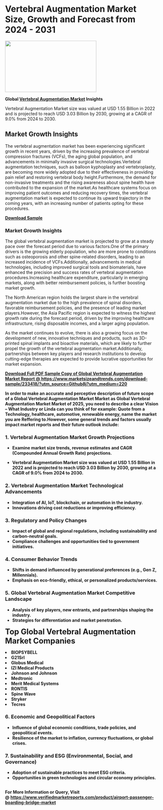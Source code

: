 <H1>Vertebral Augmentation Market Size, Growth and Forecast from 2024 - 2031</H1><img class="aligncenter size-medium wp-image-584254" src="https://thirdeyenews.in/wp-content/uploads/2024/09/Global-Market-Research-300x168.jpeg" alt="" width="300" height="168" /><p><strong>Global&nbsp;<a href="https://www.marketsizeandtrends.com/download-sample/233418/?utm_source=Github8j?utm_medium=220">Vertebral Augmentation Market</a> Insights</strong></p><p>Vertebral Augmentation Market size was valued at USD 1.55 Billion in 2022 and is projected to reach USD 3.03 Billion by 2030, growing at a CAGR of 9.0% from 2024 to 2030.</p><p><h2>Market Growth Insights</h2> <p>The vertebral augmentation market has been experiencing significant growth in recent years, driven by the increasing prevalence of vertebral compression fractures (VCFs), the aging global population, and advancements in minimally invasive surgical technologies.Vertebral augmentation techniques, such as balloon kyphoplasty and vertebroplasty, are becoming more widely adopted due to their effectiveness in providing pain relief and restoring vertebral body height.Furthermore, the demand for non-invasive treatments and the rising awareness about spine health have contributed to the expansion of the market.As healthcare systems focus on improving patient outcomes and reducing recovery times, the vertebral augmentation market is expected to continue its upward trajectory in the coming years, with an increasing number of patients opting for these procedures.</p> <p><strong><a href="DownloadSampleLink">Download Sample</a></strong></p> <h3>Market Growth Insights</h3> <p>The global vertebral augmentation market is projected to grow at a steady pace over the forecast period due to various factors.One of the primary drivers is the growing elderly population, who are more prone to conditions such as osteoporosis and other spine-related disorders, leading to an increased incidence of VCFs.Additionally, advancements in medical technologies, including improved surgical tools and biomaterials, have enhanced the precision and success rates of vertebral augmentation procedures.Increasing healthcare expenditure, particularly in emerging markets, along with better reimbursement policies, is further boosting market growth.</p> <p>The North American region holds the largest share in the vertebral augmentation market due to the high prevalence of spinal disorders, favorable reimbursement policies, and the presence of leading market players.However, the Asia Pacific region is expected to witness the highest growth rate during the forecast period, driven by the improving healthcare infrastructure, rising disposable incomes, and a larger aging population.</p> <p>As the market continues to evolve, there is also a growing focus on the development of new, innovative techniques and products, such as 3D-printed spinal implants and bioactive materials, which are likely to further propel the growth of the vertebral augmentation market.Additionally, partnerships between key players and research institutions to develop cutting-edge therapies are expected to provide lucrative opportunities for market expansion.</p> <p><strong><a href="GetMoreLink"></p><p><span class=""><strong>Download Full PDF Sample Copy of Global Vertebral Augmentation Market Report</strong> @ <a href="https://www.marketsizeandtrends.com/download-sample/233418/?utm_source=Github8j?utm_medium=220" target="_blank">https://www.marketsizeandtrends.com/download-sample/233418/?utm_source=Github8j?utm_medium=220</a></span></p><p>In order to make an accurate and perceptive description of future scope of a Global&nbsp;Vertebral Augmentation Market Market as Global&nbsp;Vertebral Augmentation Market Market of 2025, you need to describe a clear Vision &ndash; What Industry or Linda can you think of for example: Quote from a Technology, healthcare, automotive, renewable energy, name the market you are Reffering to.However, some general trends and factors usually impact market reports and their future outlook include:</p><h3>1.&nbsp;<strong>Vertebral Augmentation Market Growth Projections</strong></h3><ul><li>Examine market size trends, revenue estimates and CAGR (Compounded Annual Growth Rate) projections.</li><li><p>Vertebral Augmentation Market size was valued at USD 1.55 Billion in 2022 and is projected to reach USD 3.03 Billion by 2030, growing at a CAGR of 9.0% from 2024 to 2030.</p></li></ul><h3>2.&nbsp;<strong>Vertebral Augmentation Market Technological Advancements</strong></h3><ul><li>Integration of AI, IoT, blockchain, or automation in the industry.</li><li>Innovations driving cost reductions or improving efficiency.</li></ul><h3>3.&nbsp;<strong>Regulatory and Policy Changes</strong></h3><ul><li>Impact of global and regional regulations, including sustainability and carbon-neutral goals.</li><li>Compliance challenges and opportunities tied to government initiatives.</li></ul><h3>4.&nbsp;<strong>Consumer Behavior Trends</strong></h3><ul><li>Shifts in demand influenced by generational preferences (e.g., Gen Z, Millennials).</li><li>Emphasis on eco-friendly, ethical, or personalized products/services.</li></ul><h3>5.&nbsp;<strong>Global Vertebral Augmentation Market Competitive Landscape</strong></h3><ul><li>Analysis of key players, new entrants, and partnerships shaping the industry.</li><li>Strategies for differentiation and market penetration.</li></ul><p data-pm-slice="1 1 []"><span style="color: inherit; font-family: inherit; font-size: 25px;">Top Global Vertebral Augmentation Market Companies</span></p><div class="" data-test-id=""><p><li>BIOPSYBELL</li><li> G21Srl</li><li> Globus Medical</li><li> IZI Medical Products</li><li> Johnson and Johnson</li><li> Medtronic</li><li> Merit Medical Systems</li><li> RONTIS</li><li> Spine Wave</li><li> Stryker</li><li> Tecres</li></p></div><h3>6.&nbsp;<strong>Economic and Geopolitical Factors</strong></h3><ul><li>Influence of global economic conditions, trade policies, and geopolitical events.</li><li>Resilience of the market to inflation, currency fluctuations, or global crises.</li></ul><h3>7.&nbsp;<strong>Sustainability and ESG (Environmental, Social, and Governance)</strong></h3><ul><li>Adoption of sustainable practices to meet ESG criteria.</li><li>Opportunities in green technologies and circular economy principles.</li></ul><h2><strong style="font-size: 14px;">For More Information or Query, Visit @&nbsp;</strong><a style="background-color: #ffffff; font-size: 14px;" href="https://www.marketsizeandtrends.com/report/vertebral-augmentation-market/" target="_blank">https://www.verifiedmarketreports.com/product/airport-passenger-boarding-bridge-market</a></h2>